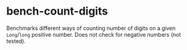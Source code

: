 # bench-count-digits

Benchmarks different ways of counting number of digits on a given `Long`/`long` positive number. Does not check for negative numbers (not tested).
